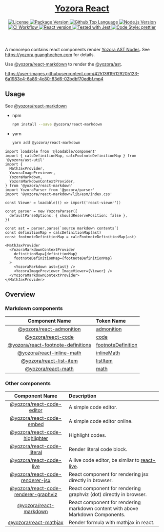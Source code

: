 <header>
  <h1 align="center">
    <a href="https://github.com/yozorajs/yozora-react#readme">Yozora React</a>
  </h1>
  <div align="center">
    <a href="#license">
      <img
        alt="License"
        src="https://img.shields.io/github/license/guanghechen/yozora-react"
      />
    </a>
    <a href="https://github.com/yozorajs/yozora-react/tags">
      <img
        alt="Package Version"
        src="https://img.shields.io/github/v/tag/guanghechen/yozora-react?include_prereleases&sort=semver"
      />
    </a>
    <a href="https://github.com/yozorajs/yozora-react/search?l=typescript">
      <img
        alt="Github Top Language"
        src="https://img.shields.io/github/languages/top/guanghechen/yozora-react"
      />
    </a>
    <a href="https://github.com/nodejs/node">
      <img
        alt="Node.js Version"
        src="https://img.shields.io/node/v/@yozora/react-blockquote"
      />
    </a>
    <a href="https://github.com/yozorajs/yozora-react/actions/workflows/ci.yml">
      <img
        alt="CI Workflow"
        src="https://github.com/yozorajs/yozora-react/actions/workflows/ci.yml/badge.svg"
      />
    </a>
    <a href="https://github.com/facebook/react">
      <img
        alt="React version"
        src="https://img.shields.io/npm/dependency-version/@yozora/react-blockquote/peer/react"
      />
    </a>
    <a href="https://github.com/facebook/jest">
      <img
        alt="Tested with Jest"
        src="https://img.shields.io/badge/tested_with-jest-9c465e.svg"
      />
    </a>
    <a href="https://github.com/prettier/prettier">
      <img
        alt="Code Style: prettier"
        src="https://img.shields.io/badge/code_style-prettier-ff69b4.svg?style=flat-square"
      />
    </a>
  </div>
</header>

A monorepo contains react components render [Yozora AST Nodes][yozora/admonition]. See https://yozora.guanghechen.com for details.

Use [@yozora/react-markdown][] to render the [@yozora/ast][yozora/ast].

https://user-images.githubusercontent.com/42513619/129205123-6a1983c4-6a86-4c80-83d6-02bdbf70edbf.mp4

## Usage

See [@yozora/react-markdown][]

* npm

  ```bash
  npm install --save @yozora/react-markdown
  ```

* yarn

  ```bash
  yarn add @yozora/react-markdown
  ```

```tsx
import loadable from '@loadable/component'
import { calcDefinitionMap, calcFootnoteDefinitionMap } from '@yozora/ast-util'
import { 
  MathJaxProvider,
  YozoraImagePreviewer,
  YozoraMarkdown, 
  YozoraMarkdownContextProvider, 
} from '@yozora/react-markdown'
import YozoraParser from '@yozora/parser'
import '@yozora/react-markdown/lib/esm/index.css'

const Viewer = loadable(() => import('react-viewer'))

const parser = new YozoraParser({
  defaultParseOptions: { shouldReservePosition: false },
})

const ast = parser.parse(`source markdown contents`)
const definitionMap = calcDefinitionMap(ast)
const footnoteDefinitionMap = calcFootnoteDefinitionMap(ast)

<MathJaxProvider
  <YozoraMarkdownContextProvider
    definitionMap={definitionMap}
    footnoteDefinitionMap={footnoteDefinitionMap}
  >
    <YozoraMarkdown ast={ast} />
    <YozoraImagePreviewer ImageViewer={Viewer} />
  </YozoraMarkdownContextProvider>
</MathJaxProvider>
```

## Overview

### Markdown components

Component Name                          | Token Name
:--------------------------------------:|:--------------------------------------
[@yozora/react-admonition][]            | [admonition][yozora/admonition]
[@yozora/react-code][]                  | [code][yozora/code]
[@yozora/react-footnote-definitions][]  | [footnoteDefinition][yozora/footnote-definition]
[@yozora/react-inline-math][]           | [inlineMath][yozora/inline-math]
[@yozora/react-list-item][]             | [listItem][yozora/list-item]
[@yozora/react-math][]                  | [math][yozora/math]


### Other components

Component Name                            | Description
:----------------------------------------:|:----------------------------------
[@yozora/react-code-editor][]             | A simple code editor.
[@yozora/react-code-embed][]              | A simple code editor online.
[@yozora/react-code-highlighter][]        | Highlight codes.
[@yozora/react-code-literal][]            | Render literal code block.
[@yozora/react-code-live][]               | A live code editor, be similar to [react-live][].
[@yozora/react-code-renderer-jsx][]       | React component for rendering jsx directly in browser.
[@yozora/react-code-renderer-graphviz][]  | React component for rendering graphviz (dot) directly in browser.
[@yozora/react-markdown][]                | React component for rendering markdown content with above Markdown Components.
[@yozora/react-mathjax][]                 | Render formula with mathjax in react.


[react-live]: https://github.com/FormidableLabs/react-live

<!-- yozora component links -->
[@yozora/react-admonition]: https://github.com/yozorajs/yozora-react/tree/main/packages/react-admonition#readme
[@yozora/react-code]: https://github.com/yozorajs/yozora-react/tree/main/packages/react-code#readme
[@yozora/react-code-editor]: https://github.com/yozorajs/yozora-react/tree/main/packages/react-code-editor#readme
[@yozora/react-code-embed]: https://github.com/yozorajs/yozora-react/tree/main/packages/react-code-embed#readme
[@yozora/react-code-highlighter]: https://github.com/yozorajs/yozora-react/tree/main/packages/react-code-highlighter#readme
[@yozora/react-code-literal]: https://github.com/yozorajs/yozora-react/tree/main/packages/react-code-literal#readme
[@yozora/react-code-live]: https://github.com/yozorajs/yozora-react/tree/main/packages/react-code-live#readme
[@yozora/react-code-renderer-jsx]: https://github.com/yozorajs/yozora-react/tree/main/packages/react-code-renderer-jsx#readme
[@yozora/react-code-renderer-graphviz]: https://github.com/yozorajs/yozora-react/tree/main/packages/react-code-renderer-graphviz#readme
[@yozora/react-footnote-definitions]: https://github.com/yozorajs/yozora-react/tree/main/packages/react-footnote-definitions#readme
[@yozora/react-inline-math]: https://github.com/yozorajs/yozora-react/tree/main/packages/react-inline-math#readme
[@yozora/react-list-item]: https://github.com/yozorajs/yozora-react/tree/main/packages/react-list-item#readme
[@yozora/react-math]: https://github.com/yozorajs/yozora-react/tree/main/packages/react-math#readme
[@yozora/react-markdown]: https://github.com/yozorajs/yozora-react/tree/main/packages/react-markdown#readme
[@yozora/react-mathjax]: https://github.com/yozorajs/yozora-react/tree/main/packages/react-mathjax#readme

[yozora/ast]: https://www.npmjs.com/package/@yozora/ast
[yozora/admonition]: https://www.npmjs.com/package/@yozora/ast#admonition
[yozora/blockquote]: https://www.npmjs.com/package/@yozora/ast#blockquote
[yozora/break]: https://www.npmjs.com/package/@yozora/ast#break
[yozora/code]: https://www.npmjs.com/package/@yozora/ast#code
[yozora/delete]: https://www.npmjs.com/package/@yozora/ast#delete
[yozora/emphasis]: https://www.npmjs.com/package/@yozora/ast#emphasis
[yozora/footnote-definition]: https://www.npmjs.com/package/@yozora/ast#footnotedefinition
[yozora/footnote-reference]: https://www.npmjs.com/package/@yozora/ast#footnotereference
[yozora/heading]: https://www.npmjs.com/package/@yozora/ast#heading
[yozora/html]: https://www.npmjs.com/package/@yozora/ast#html
[yozora/image]: https://www.npmjs.com/package/@yozora/ast#image
[yozora/image-reference]: https://www.npmjs.com/package/@yozora/ast#imagereference
[yozora/inline-code]: https://www.npmjs.com/package/@yozora/ast#inlinecode
[yozora/inline-math]: https://www.npmjs.com/package/@yozora/ast#inlinemath
[yozora/link]: https://www.npmjs.com/package/@yozora/ast#link
[yozora/link-reference]: https://www.npmjs.com/package/@yozora/ast#linkreference
[yozora/definition]: https://www.npmjs.com/package/@yozora/ast#definition
[yozora/list]: https://www.npmjs.com/package/@yozora/ast#list
[yozora/list-item]: https://www.npmjs.com/package/@yozora/ast#listitem
[yozora/math]: https://www.npmjs.com/package/@yozora/ast#math
[yozora/paragraph]: https://www.npmjs.com/package/@yozora/ast#paragraph
[yozora/setext-heading]: https://www.npmjs.com/package/@yozora/ast#setextheading
[yozora/table]: https://www.npmjs.com/package/@yozora/ast#table
[yozora/table-cell]: https://www.npmjs.com/package/@yozora/ast#tablecell
[yozora/table-row]: https://www.npmjs.com/package/@yozora/ast#tablerow
[yozora/text]: https://www.npmjs.com/package/@yozora/ast#text
[yozora/thematic-break]: https://www.npmjs.com/package/@yozora/ast#thematicbreak
